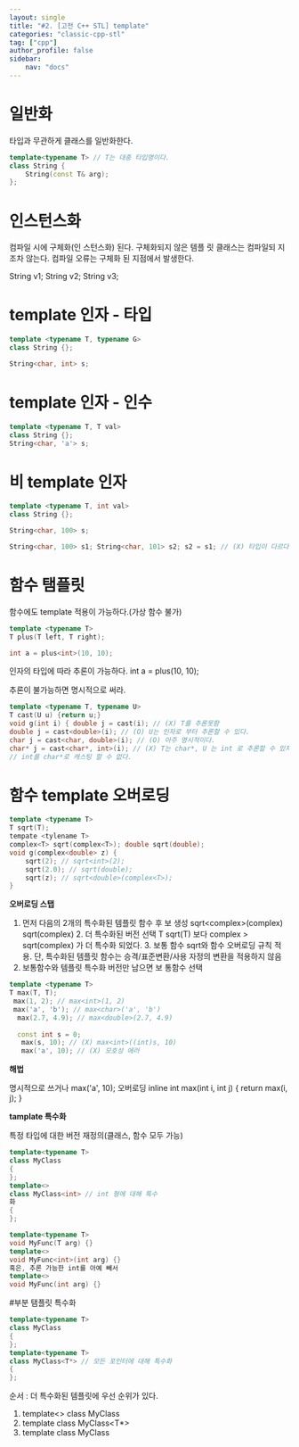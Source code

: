 ```yaml
---
layout: single
title: "#2. [고전 C++ STL] template"
categories: "classic-cpp-stl"
tag: ["cpp"]
author_profile: false
sidebar: 
    nav: "docs"
---
```


# 일반화

타입과 무관하게 클래스를 일반화한다.

```cpp
template<typename T> // T는 대충 타입명이다. 
class String {
    String(const T& arg); 
};
```
# 인스턴스화

컴파일 시에 구체화(인
스턴스화) 된다. 구체화되지 않은 템플
릿 클래스는 컴파일되
지 조차 않는다. 컴파일 오류는 구체화
된 지점에서 발생한다.

String<char> v1; String<unsigned char> v2; String<unsigned int> v3;

# template 인자 - 타입

```cpp
template <typename T, typename G>
class String {};

String<char, int> s;
```

# template 인자 - 인수

```cpp
template <typename T, T val>
class String {};
String<char, 'a'> s;
```

# 비 template 인자

```cpp
template <typename T, int val>
class String {};

String<char, 100> s;

String<char, 100> s1; String<char, 101> s2; s2 = s1; // (X) 타입이 다르다.
```

# 함수 탬플릿

함수에도 template 적용이 가능하다.(가상 함수 불가)

```cpp
template <typename T>
T plus(T left, T right);

int a = plus<int>(10, 10);
```

인자의 타입에 따라 추론이 가능하다.
int a = plus(10, 10);


추론이 불가능하면 명시적으로 써라.

```cpp
template <typename T, typename U>
T cast(U u) {return u;} 
void g(int i) { double j = cast(i); // (X) T를 추론못함
double j = cast<double>(i); // (O) U는 인자로 부터 추론할 수 있다. 
char j = cast<char, double>(i); // (O) 아주 명시적이다. 
char* j = cast<char*, int>(i); // (X) T는 char*, U 는 int 로 추론할 수 있지만
// int를 char*로 캐스팅 할 수 없다.
```

# 함수 template 오버로딩

```cpp
template <typename T>
T sqrt(T);
tempate <tylename T>
complex<T> sqrt(complex<T>); double sqrt(double); 
void g(complex<double> z) { 
    sqrt(2); // sqrt<int>(2); 
    sqrt(2.0); // sqrt(double); 
    sqrt(z); // sqrt<double>(complex<T>); 
}
```

**오버로딩 스탭**
1. 먼저 다음의 2개의 특수화된 템플릿 함수 후
보 생성
sqrt<complex<double>>(complex<double>) sqrt<double>(complex<double>) 2. 더 특수화된 버전 선택
T sqrt(T) 보다 complex<T> >
sqrt(complex<T>) 가 더 특수화 되었다. 3. 보통 함수 sqrt와 함수 오버로딩 규칙 적용. 단, 특수화된 템플릿 함수는 승격/표준변환/사용
자정의 변환을 적용하지 않음
4. 보통함수와 템플릿 특수화 버전만 남으면 보
통함수 선택

```cpp
template <typename T> 
T max(T, T);
 max(1, 2); // max<int>(1, 2) 
 max('a', 'b'); // max<char>('a', 'b')
  max(2.7, 4.9); // max<double>(2.7, 4.9) 
  
  const int s = 0;
   max(s, 10); // (X) max<int>((int)s, 10) 
   max('a', 10); // (X) 모호성 에러
```

**해법**

명시적으로 쓰거나
max<int>('a', 10); 오버로딩
inline int max(int i, int j) { return max<int>(i, j); }

**tamplate 특수화**

특정 타입에 대한 버전 재정의(클래스, 함수 모두 가능)

```cpp
template<typename T>
class MyClass
{
};
template<>
class MyClass<int> // int 형에 대해 특수
화
{
};
```

```cpp
template<typename T>
void MyFunc(T arg) {}
template<>
void MyFunc<int>(int arg) {}
혹은, 추론 가능한 int를 아예 빼서
template<>
void MyFunc(int arg) {}
```

#부분 탬플릿 특수화

```cpp
template<typename T>
class MyClass
{
};
template<typename T>
class MyClass<T*> // 모든 포인터에 대해 특수화
{
};
```

순서 : 더 특수화된 템플릿에 우선 순위가 있다. 
1. template<> class MyClass<int>
2. template<typename T> class MyClass<T*>
3. template<typename T> class MyClass
